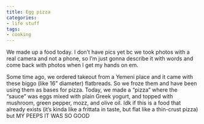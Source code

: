 ```yaml
---
title: Egg pizza
categories:
- life stuff
tags:
- cooking
---
```


We made up a food today. I don’t have pics yet bc we took photos with a real camera and not a phone, so I’m just gonna describe it with words and come back with photos when I get my hands on em.

Some time ago, we ordered takeout from a Yemeni place and it came with these biggo (like 16" diameter) flatbreads. So we froze them and have been using them as bases for pizza. Today, we made a “pizza” where the “sauce” was eggs mixed with plain Greek yogurt, and topped with mushroom, green pepper, mozz, and olive oil. Idk if this is a food that already exists (it’s kinda like a frittata in taste, but flat like a thin-crust pizza) but MY PEEPS IT WAS SO GOOD